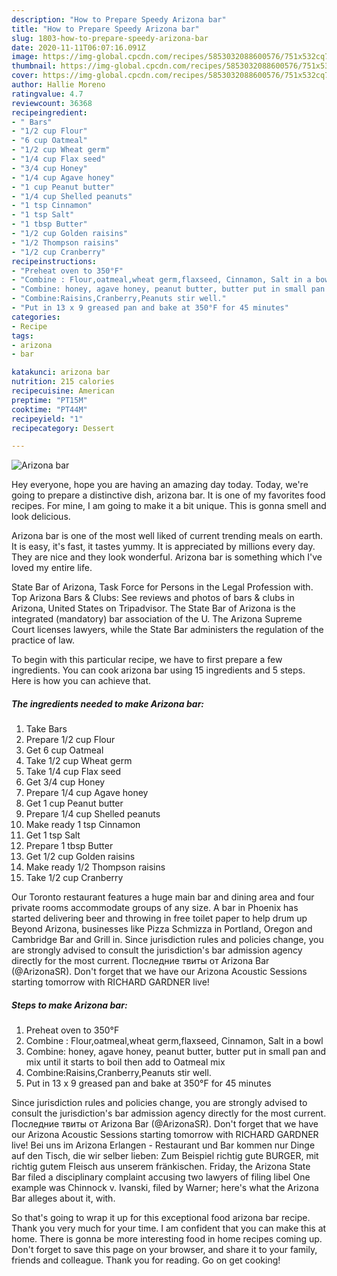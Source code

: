 ```yaml
---
description: "How to Prepare Speedy Arizona bar"
title: "How to Prepare Speedy Arizona bar"
slug: 1803-how-to-prepare-speedy-arizona-bar
date: 2020-11-11T06:07:16.091Z
image: https://img-global.cpcdn.com/recipes/5853032088600576/751x532cq70/arizona-bar-recipe-main-photo.jpg
thumbnail: https://img-global.cpcdn.com/recipes/5853032088600576/751x532cq70/arizona-bar-recipe-main-photo.jpg
cover: https://img-global.cpcdn.com/recipes/5853032088600576/751x532cq70/arizona-bar-recipe-main-photo.jpg
author: Hallie Moreno
ratingvalue: 4.7
reviewcount: 36368
recipeingredient:
- " Bars"
- "1/2 cup Flour"
- "6 cup Oatmeal"
- "1/2 cup Wheat germ"
- "1/4 cup Flax seed"
- "3/4 cup Honey"
- "1/4 cup Agave honey"
- "1 cup Peanut butter"
- "1/4 cup Shelled peanuts"
- "1 tsp Cinnamon"
- "1 tsp Salt"
- "1 tbsp Butter"
- "1/2 cup Golden raisins"
- "1/2 Thompson raisins"
- "1/2 cup Cranberry"
recipeinstructions:
- "Preheat oven to 350°F"
- "Combine : Flour,oatmeal,wheat germ,flaxseed, Cinnamon, Salt in a bowl"
- "Combine: honey, agave honey, peanut butter, butter put in small pan and mix until it starts to boil then add to Oatmeal mix"
- "Combine:Raisins,Cranberry,Peanuts stir well."
- "Put in 13 x 9 greased pan and bake at 350°F for 45 minutes"
categories:
- Recipe
tags:
- arizona
- bar

katakunci: arizona bar 
nutrition: 215 calories
recipecuisine: American
preptime: "PT15M"
cooktime: "PT44M"
recipeyield: "1"
recipecategory: Dessert

---
```



![Arizona bar](https://img-global.cpcdn.com/recipes/5853032088600576/751x532cq70/arizona-bar-recipe-main-photo.jpg)

Hey everyone, hope you are having an amazing day today. Today, we're going to prepare a distinctive dish, arizona bar. It is one of my favorites food recipes. For mine, I am going to make it a bit unique. This is gonna smell and look delicious.

Arizona bar is one of the most well liked of current trending meals on earth. It is easy, it's fast, it tastes yummy. It is appreciated by millions every day. They are nice and they look wonderful. Arizona bar is something which I've loved my entire life.

State Bar of Arizona, Task Force for Persons in the Legal Profession with. Top Arizona Bars &amp; Clubs: See reviews and photos of bars &amp; clubs in Arizona, United States on Tripadvisor. The State Bar of Arizona is the integrated (mandatory) bar association of the U. The Arizona Supreme Court licenses lawyers, while the State Bar administers the regulation of the practice of law.


To begin with this particular recipe, we have to first prepare a few ingredients. You can cook arizona bar using 15 ingredients and 5 steps. Here is how you can achieve that.

<!--inarticleads1-->

##### The ingredients needed to make Arizona bar:

1. Take  Bars
1. Prepare 1/2 cup Flour
1. Get 6 cup Oatmeal
1. Take 1/2 cup Wheat germ
1. Take 1/4 cup Flax seed
1. Get 3/4 cup Honey
1. Prepare 1/4 cup Agave honey
1. Get 1 cup Peanut butter
1. Prepare 1/4 cup Shelled peanuts
1. Make ready 1 tsp Cinnamon
1. Get 1 tsp Salt
1. Prepare 1 tbsp Butter
1. Get 1/2 cup Golden raisins
1. Make ready 1/2 Thompson raisins
1. Take 1/2 cup Cranberry


Our Toronto restaurant features a huge main bar and dining area and four private rooms accommodate groups of any size. A bar in Phoenix has started delivering beer and throwing in free toilet paper to help drum up Beyond Arizona, businesses like Pizza Schmizza in Portland, Oregon and Cambridge Bar and Grill in. Since jurisdiction rules and policies change, you are strongly advised to consult the jurisdiction&#39;s bar admission agency directly for the most current. Последние твиты от Arizona Bar (@ArizonaSR). Don&#39;t forget that we have our Arizona Acoustic Sessions starting tomorrow with RICHARD GARDNER live! 

<!--inarticleads2-->

##### Steps to make Arizona bar:

1. Preheat oven to 350°F
1. Combine : Flour,oatmeal,wheat germ,flaxseed, Cinnamon, Salt in a bowl
1. Combine: honey, agave honey, peanut butter, butter put in small pan and mix until it starts to boil then add to Oatmeal mix
1. Combine:Raisins,Cranberry,Peanuts stir well.
1. Put in 13 x 9 greased pan and bake at 350°F for 45 minutes


Since jurisdiction rules and policies change, you are strongly advised to consult the jurisdiction&#39;s bar admission agency directly for the most current. Последние твиты от Arizona Bar (@ArizonaSR). Don&#39;t forget that we have our Arizona Acoustic Sessions starting tomorrow with RICHARD GARDNER live! Bei uns im Arizona Erlangen - Restaurant und Bar kommen nur Dinge auf den Tisch, die wir selber lieben: Zum Beispiel richtig gute BURGER, mit richtig gutem Fleisch aus unserem fränkischen. Friday, the Arizona State Bar filed a disciplinary complaint accusing two lawyers of filing libel One example was Chinnock v. Ivanski, filed by Warner; here&#39;s what the Arizona Bar alleges about it, with. 

So that's going to wrap it up for this exceptional food arizona bar recipe. Thank you very much for your time. I am confident that you can make this at home. There is gonna be more interesting food in home recipes coming up. Don't forget to save this page on your browser, and share it to your family, friends and colleague. Thank you for reading. Go on get cooking!
